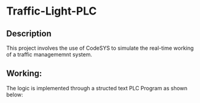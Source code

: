 # Traffic-Light-PLC

## Description
This project involves the use of CodeSYS to simulate the real-time working of a traffic managememnt system.

## Working:
The logic is implemented through a structed text PLC Program as shown below:
